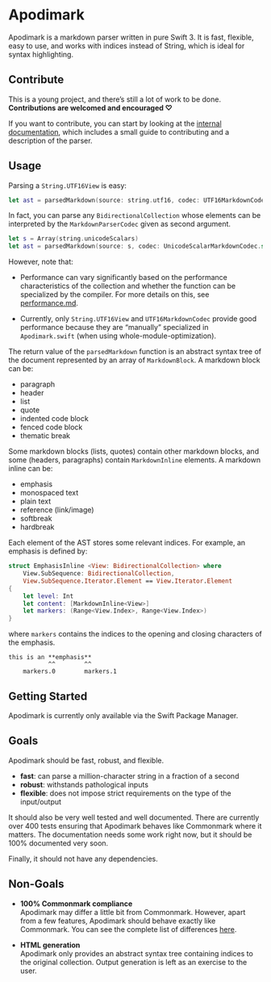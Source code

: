 # Apodimark

Apodimark is a markdown parser written in pure Swift 3. It is fast, flexible,
easy to use, and works with indices instead of String, which is ideal for 
syntax highlighting.

## Contribute

This is a young project, and there’s still a lot of work to 
be done. **Contributions are welcomed and encouraged ♡**

If you want to contribute, you can start by looking at 
the [internal documentation], which includes a small guide to 
contributing and a description of the parser.

[internal documentation]: internal/readme.md

## Usage

Parsing a `String.UTF16View` is easy:

``` swift
let ast = parsedMarkdown(source: string.utf16, codec: UTF16MarkdownCodec.self)
```

In fact, you can parse any `BidirectionalCollection` whose elements can be 
interpreted by the `MarkdownParserCodec` given as second argument.


``` swift
let s = Array(string.unicodeScalars)
let ast = parsedMarkdown(source: s, codec: UnicodeScalarMarkdownCodec.self)
```

However, note that:
- Performance can vary significantly based on the performance characteristics 
  of the collection and whether the function can be specialized by the compiler.
  For more details on this, see [performance.md][performance].

- Currently, only `String.UTF16View` and `UTF16MarkdownCodec` provide good 
  performance because they are “manually” specialized in `Apodimark.swift` 
  (when using whole-module-optimization). 

The return value of the `parsedMarkdown` function is an abstract syntax tree
of the document represented by an array of `MarkdownBlock`.
A markdown block can be:
- paragraph
- header
- list
- quote
- indented code block
- fenced code block
- thematic break

Some markdown blocks (lists, quotes) contain other markdown blocks, 
and some (headers, paragraphs) contain `MarkdownInline` elements.
A markdown inline can be:
- emphasis
- monospaced text
- plain text
- reference (link/image)
- softbreak
- hardbreak

Each element of the AST stores some relevant indices. For example, an emphasis is
defined by:
```swift
struct EmphasisInline <View: BidirectionalCollection> where
    View.SubSequence: BidirectionalCollection,
    View.SubSequence.Iterator.Element == View.Iterator.Element
{
    let level: Int
    let content: [MarkdownInline<View>]
    let markers: (Range<View.Index>, Range<View.Index>)
}
```

where `markers` contains the indices to the opening and closing characters of 
the emphasis.

```
this is an **emphasis**
           ^^        ^^
    markers.0        markers.1
```

[performance]: internal/performance.md

## Getting Started

Apodimark is currently only available via the Swift Package Manager.

## Goals

Apodimark should be fast, robust, and flexible.
- **fast**: can parse a million-character string in a fraction of a second
- **robust**: withstands pathological inputs
- **flexible**: does not impose strict requirements on the type of the input/output

It should also be very well tested and well documented. There are currently
over 400 tests ensuring that Apodimark behaves like Commonmark where it matters.
The documentation needs some work right now, but it should be 100% documented 
very soon.

Finally, it should not have any dependencies.

## Non-Goals

- **100% Commonmark compliance**  
  Apodimark may differ a little bit from Commonmark. However, apart from a few 
  features, Apodimark should behave exactly like Commonmark. You can see the 
  complete list of differences [here][commonmark-delta].

[commonmark-delta]: internal/differences-with-commonmark.md

- **HTML generation**  
  Apodimark only provides an abstract syntax tree containing 
  indices to the original collection. Output generation is 
  left as an exercise to the user.
